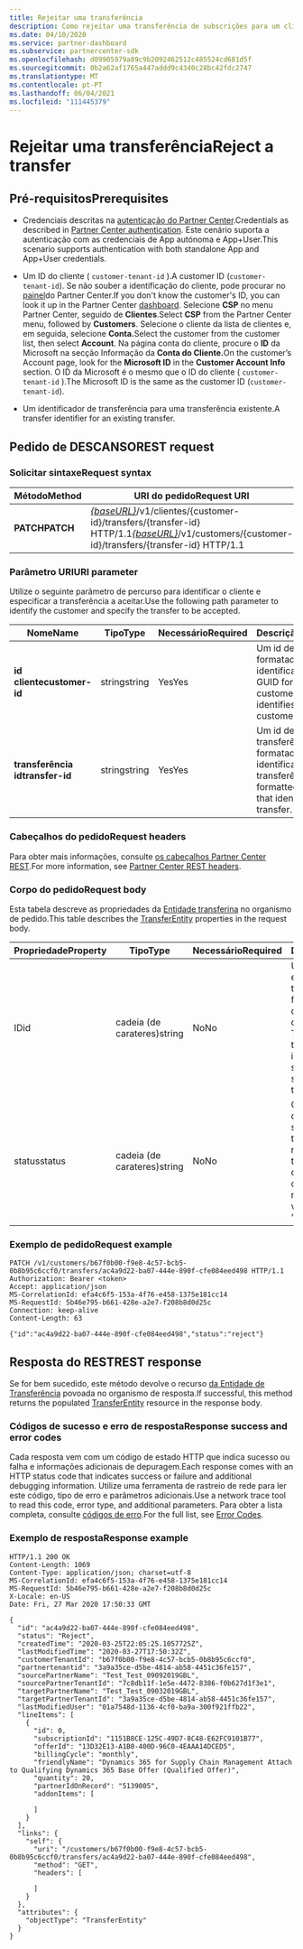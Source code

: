 ```yaml
---
title: Rejeitar uma transferência
description: Como rejeitar uma transferência de subscrições para um cliente.
ms.date: 04/10/2020
ms.service: partner-dashboard
ms.subservice: partnercenter-sdk
ms.openlocfilehash: d09905979a89c9b2092462512c485524cd681d5f
ms.sourcegitcommit: 0b2a62af1765a447addd9c4340c28bc42fdc2747
ms.translationtype: MT
ms.contentlocale: pt-PT
ms.lasthandoff: 06/04/2021
ms.locfileid: "111445379"
---
```

# <a name="reject-a-transfer"></a><span data-ttu-id="023cd-103">Rejeitar uma transferência</span><span class="sxs-lookup"><span data-stu-id="023cd-103">Reject a transfer</span></span>

## <a name="prerequisites"></a><span data-ttu-id="023cd-104">Pré-requisitos</span><span class="sxs-lookup"><span data-stu-id="023cd-104">Prerequisites</span></span>

- <span data-ttu-id="023cd-105">Credenciais descritas na [autenticação do Partner Center](partner-center-authentication.md).</span><span class="sxs-lookup"><span data-stu-id="023cd-105">Credentials as described in [Partner Center authentication](partner-center-authentication.md).</span></span> <span data-ttu-id="023cd-106">Este cenário suporta a autenticação com as credenciais de App autónoma e App+User.</span><span class="sxs-lookup"><span data-stu-id="023cd-106">This scenario supports authentication with both standalone App and App+User credentials.</span></span>

- <span data-ttu-id="023cd-107">Um ID do cliente ( `customer-tenant-id` ).</span><span class="sxs-lookup"><span data-stu-id="023cd-107">A customer ID (`customer-tenant-id`).</span></span> <span data-ttu-id="023cd-108">Se não souber a identificação do cliente, pode procurar no [painel](https://partner.microsoft.com/dashboard)do Partner Center.</span><span class="sxs-lookup"><span data-stu-id="023cd-108">If you don't know the customer's ID, you can look it up in the Partner Center [dashboard](https://partner.microsoft.com/dashboard).</span></span> <span data-ttu-id="023cd-109">Selecione **CSP** no menu Partner Center, seguido de **Clientes**.</span><span class="sxs-lookup"><span data-stu-id="023cd-109">Select **CSP** from the Partner Center menu, followed by **Customers**.</span></span> <span data-ttu-id="023cd-110">Selecione o cliente da lista de clientes e, em seguida, selecione **Conta.**</span><span class="sxs-lookup"><span data-stu-id="023cd-110">Select the customer from the customer list, then select **Account**.</span></span> <span data-ttu-id="023cd-111">Na página conta do cliente, procure o **ID** da Microsoft na secção Informação da **Conta do Cliente.**</span><span class="sxs-lookup"><span data-stu-id="023cd-111">On the customer’s Account page, look for the **Microsoft ID** in the **Customer Account Info** section.</span></span> <span data-ttu-id="023cd-112">O ID da Microsoft é o mesmo que o ID do cliente ( `customer-tenant-id` ).</span><span class="sxs-lookup"><span data-stu-id="023cd-112">The Microsoft ID is the same as the customer ID  (`customer-tenant-id`).</span></span>

- <span data-ttu-id="023cd-113">Um identificador de transferência para uma transferência existente.</span><span class="sxs-lookup"><span data-stu-id="023cd-113">A transfer identifier for an existing transfer.</span></span>

## <a name="rest-request"></a><span data-ttu-id="023cd-114">Pedido de DESCANSO</span><span class="sxs-lookup"><span data-stu-id="023cd-114">REST request</span></span>

### <a name="request-syntax"></a><span data-ttu-id="023cd-115">Solicitar sintaxe</span><span class="sxs-lookup"><span data-stu-id="023cd-115">Request syntax</span></span>

| <span data-ttu-id="023cd-116">Método</span><span class="sxs-lookup"><span data-stu-id="023cd-116">Method</span></span>   | <span data-ttu-id="023cd-117">URI do pedido</span><span class="sxs-lookup"><span data-stu-id="023cd-117">Request URI</span></span>                                                                                                 |
|----------|-------------------------------------------------------------------------------------------------------------|
| <span data-ttu-id="023cd-118">**PATCH**</span><span class="sxs-lookup"><span data-stu-id="023cd-118">**PATCH**</span></span> | <span data-ttu-id="023cd-119">[*{baseURL}*](partner-center-rest-urls.md)/v1/clientes/{customer-id}/transfers/{transfer-id} HTTP/1.1</span><span class="sxs-lookup"><span data-stu-id="023cd-119">[*{baseURL}*](partner-center-rest-urls.md)/v1/customers/{customer-id}/transfers/{transfer-id} HTTP/1.1</span></span>                    |

### <a name="uri-parameter"></a><span data-ttu-id="023cd-120">Parâmetro URI</span><span class="sxs-lookup"><span data-stu-id="023cd-120">URI parameter</span></span>

<span data-ttu-id="023cd-121">Utilize o seguinte parâmetro de percurso para identificar o cliente e especificar a transferência a aceitar.</span><span class="sxs-lookup"><span data-stu-id="023cd-121">Use the following path parameter to identify the customer and specify the transfer to be accepted.</span></span>

| <span data-ttu-id="023cd-122">Nome</span><span class="sxs-lookup"><span data-stu-id="023cd-122">Name</span></span>            | <span data-ttu-id="023cd-123">Tipo</span><span class="sxs-lookup"><span data-stu-id="023cd-123">Type</span></span>     | <span data-ttu-id="023cd-124">Necessário</span><span class="sxs-lookup"><span data-stu-id="023cd-124">Required</span></span> | <span data-ttu-id="023cd-125">Descrição</span><span class="sxs-lookup"><span data-stu-id="023cd-125">Description</span></span>                                                            |
|-----------------|----------|----------|------------------------------------------------------------------------|
| <span data-ttu-id="023cd-126">**id cliente**</span><span class="sxs-lookup"><span data-stu-id="023cd-126">**customer-id**</span></span> | <span data-ttu-id="023cd-127">string</span><span class="sxs-lookup"><span data-stu-id="023cd-127">string</span></span>   | <span data-ttu-id="023cd-128">Yes</span><span class="sxs-lookup"><span data-stu-id="023cd-128">Yes</span></span>      | <span data-ttu-id="023cd-129">Um id de cliente formatado GUID que identifica o cliente.</span><span class="sxs-lookup"><span data-stu-id="023cd-129">A GUID formatted customer-id that identifies the customer.</span></span>             |
| <span data-ttu-id="023cd-130">**transferência id**</span><span class="sxs-lookup"><span data-stu-id="023cd-130">**transfer-id**</span></span> | <span data-ttu-id="023cd-131">string</span><span class="sxs-lookup"><span data-stu-id="023cd-131">string</span></span>   | <span data-ttu-id="023cd-132">Yes</span><span class="sxs-lookup"><span data-stu-id="023cd-132">Yes</span></span>      | <span data-ttu-id="023cd-133">Um id de transferência formatado GUID que identifica a transferência.</span><span class="sxs-lookup"><span data-stu-id="023cd-133">A GUID formatted transfer-id that identifies the transfer.</span></span>             |

### <a name="request-headers"></a><span data-ttu-id="023cd-134">Cabeçalhos do pedido</span><span class="sxs-lookup"><span data-stu-id="023cd-134">Request headers</span></span>

<span data-ttu-id="023cd-135">Para obter mais informações, consulte [os cabeçalhos Partner Center REST](headers.md).</span><span class="sxs-lookup"><span data-stu-id="023cd-135">For more information, see [Partner Center REST headers](headers.md).</span></span>

### <a name="request-body"></a><span data-ttu-id="023cd-136">Corpo do pedido</span><span class="sxs-lookup"><span data-stu-id="023cd-136">Request body</span></span>

<span data-ttu-id="023cd-137">Esta tabela descreve as propriedades da [Entidade transferina](transfer-entity-resources.md) no organismo de pedido.</span><span class="sxs-lookup"><span data-stu-id="023cd-137">This table describes the [TransferEntity](transfer-entity-resources.md) properties in the request body.</span></span>

| <span data-ttu-id="023cd-138">Propriedade</span><span class="sxs-lookup"><span data-stu-id="023cd-138">Property</span></span>              | <span data-ttu-id="023cd-139">Tipo</span><span class="sxs-lookup"><span data-stu-id="023cd-139">Type</span></span>          | <span data-ttu-id="023cd-140">Necessário</span><span class="sxs-lookup"><span data-stu-id="023cd-140">Required</span></span>  | <span data-ttu-id="023cd-141">Descrição</span><span class="sxs-lookup"><span data-stu-id="023cd-141">Description</span></span>                                                                                |
|-----------------------|---------------|-----------|--------------------------------------------------------------------------------------------|
| <span data-ttu-id="023cd-142">ID</span><span class="sxs-lookup"><span data-stu-id="023cd-142">id</span></span>                    | <span data-ttu-id="023cd-143">cadeia (de carateres)</span><span class="sxs-lookup"><span data-stu-id="023cd-143">string</span></span>        | <span data-ttu-id="023cd-144">No</span><span class="sxs-lookup"><span data-stu-id="023cd-144">No</span></span>    | <span data-ttu-id="023cd-145">Um identificador de entidade de transferência que é fornecido após a criação bem sucedida da Entidade de Transferência.</span><span class="sxs-lookup"><span data-stu-id="023cd-145">A transferEntity identifier that is supplied upon successful creation of the transferEntity.</span></span>                               |
| <span data-ttu-id="023cd-146">status</span><span class="sxs-lookup"><span data-stu-id="023cd-146">status</span></span>                | <span data-ttu-id="023cd-147">cadeia (de carateres)</span><span class="sxs-lookup"><span data-stu-id="023cd-147">string</span></span>        | <span data-ttu-id="023cd-148">No</span><span class="sxs-lookup"><span data-stu-id="023cd-148">No</span></span>    | <span data-ttu-id="023cd-149">O estado da Entidade de Transferência.</span><span class="sxs-lookup"><span data-stu-id="023cd-149">The status of the transferEntity.</span></span> <span data-ttu-id="023cd-150">Para rejeitar uma transferência, o valor deve ser definido como "rejeitar"</span><span class="sxs-lookup"><span data-stu-id="023cd-150">To reject a transfer, the value is to be set as "reject"</span></span>|

### <a name="request-example"></a><span data-ttu-id="023cd-151">Exemplo de pedido</span><span class="sxs-lookup"><span data-stu-id="023cd-151">Request example</span></span>

```http
PATCH /v1/customers/b67f0b00-f9e8-4c57-bcb5-0b8b95c6ccf0/transfers/ac4a9d22-ba07-444e-890f-cfe084eed498 HTTP/1.1
Authorization: Bearer <token>
Accept: application/json
MS-CorrelationId: efa4c6f5-153a-4f76-e458-1375e181cc14
MS-RequestId: 5b46e795-b661-428e-a2e7-f208b8d0d25c
Connection: keep-alive
Content-Length: 63

{"id":"ac4a9d22-ba07-444e-890f-cfe084eed498","status":"reject"}

```

## <a name="rest-response"></a><span data-ttu-id="023cd-152">Resposta do REST</span><span class="sxs-lookup"><span data-stu-id="023cd-152">REST response</span></span>

<span data-ttu-id="023cd-153">Se for bem sucedido, este método devolve o recurso [da Entidade de Transferência](transfer-entity-resources.md) povoada no organismo de resposta.</span><span class="sxs-lookup"><span data-stu-id="023cd-153">If successful, this method returns the populated [TransferEntity](transfer-entity-resources.md) resource in the response body.</span></span>

### <a name="response-success-and-error-codes"></a><span data-ttu-id="023cd-154">Códigos de sucesso e erro de resposta</span><span class="sxs-lookup"><span data-stu-id="023cd-154">Response success and error codes</span></span>

<span data-ttu-id="023cd-155">Cada resposta vem com um código de estado HTTP que indica sucesso ou falha e informações adicionais de depuragem.</span><span class="sxs-lookup"><span data-stu-id="023cd-155">Each response comes with an HTTP status code that indicates success or failure and additional debugging information.</span></span> <span data-ttu-id="023cd-156">Utilize uma ferramenta de rastreio de rede para ler este código, tipo de erro e parâmetros adicionais.</span><span class="sxs-lookup"><span data-stu-id="023cd-156">Use a network trace tool to read this code, error type, and additional parameters.</span></span> <span data-ttu-id="023cd-157">Para obter a lista completa, consulte [códigos de erro](error-codes.md).</span><span class="sxs-lookup"><span data-stu-id="023cd-157">For the full list, see [Error Codes](error-codes.md).</span></span>

### <a name="response-example"></a><span data-ttu-id="023cd-158">Exemplo de resposta</span><span class="sxs-lookup"><span data-stu-id="023cd-158">Response example</span></span>

```http
HTTP/1.1 200 OK
Content-Length: 1069
Content-Type: application/json; charset=utf-8
MS-CorrelationId: efa4c6f5-153a-4f76-e458-1375e181cc14
MS-RequestId: 5b46e795-b661-428e-a2e7-f208b8d0d25c
X-Locale: en-US
Date: Fri, 27 Mar 2020 17:50:33 GMT

{
  "id": "ac4a9d22-ba07-444e-890f-cfe084eed498",
  "status": "Reject",
  "createdTime": "2020-03-25T22:05:25.1057725Z",
  "lastModifiedTime": "2020-03-27T17:50:32Z",
  "customerTenantId": "b67f0b00-f9e8-4c57-bcb5-0b8b95c6ccf0",
  "partnertenantid": "3a9a35ce-d5be-4814-ab58-4451c36fe157",
  "sourcePartnerName": "Test_Test_09092019GBL",
  "sourcePartnerTenantId": "7c8db11f-1e5e-4472-8386-f0b627d1f3e1",
  "targetPartnerName": "Test_Test_09032019GBL",
  "targetPartnerTenantId": "3a9a35ce-d5be-4814-ab58-4451c36fe157",
  "lastModifiedUser": "01a7548d-1136-4cf0-ba9a-300f921ffb22",
  "lineItems": [
    {
      "id": 0,
      "subscriptionId": "1151B8CE-125C-49D7-8C48-E62FC9101B77",
      "offerId": "13D32E13-A1B0-400D-96C0-4EAAA14DCED5",
      "billingCycle": "monthly",
      "friendlyName": "Dynamics 365 for Supply Chain Management Attach to Qualifying Dynamics 365 Base Offer (Qualified Offer)",
      "quantity": 20,
      "partnerIdOnRecord": "5139005",
      "addonItems": [

      ]
    }
  ],
  "links": {
    "self": {
      "uri": "/customers/b67f0b00-f9e8-4c57-bcb5-0b8b95c6ccf0/transfers/ac4a9d22-ba07-444e-890f-cfe084eed498",
      "method": "GET",
      "headers": [

      ]
    }
  },
  "attributes": {
    "objectType": "TransferEntity"
  }
}
```
